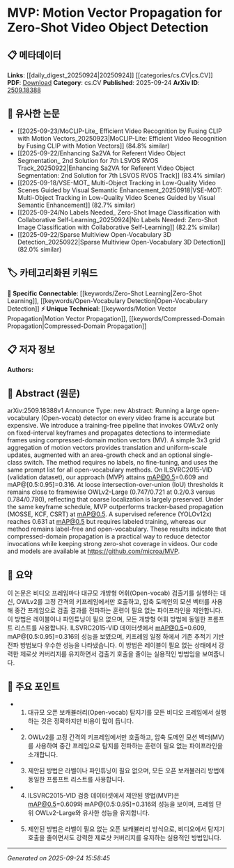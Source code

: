 <!-- KEYWORD_LINKING_METADATA:
{
  "processed_timestamp": "2025-09-24T15:58:45.572723",
  "vocabulary_version": "1.0",
  "selected_keywords": [
    "Zero-Shot Learning",
    "Motion Vector Propagation",
    "Open-Vocabulary Detection",
    "Compressed-Domain Propagation"
  ],
  "rejected_keywords": [],
  "similarity_scores": {
    "Zero-Shot Learning": 0.82,
    "Motion Vector Propagation": 0.7,
    "Open-Vocabulary Detection": 0.79,
    "Compressed-Domain Propagation": 0.72
  },
  "extraction_method": "AI_prompt_based",
  "budget_applied": true,
  "candidates_json": {
    "candidates": [
      {
        "surface": "Zero-Shot Video Object Detection",
        "canonical": "Zero-Shot Learning",
        "aliases": [
          "Zero-Shot Detection"
        ],
        "category": "specific_connectable",
        "rationale": "Connects to the broader concept of zero-shot learning, which is a trending topic and relevant to the paper's focus on label-free detection.",
        "novelty_score": 0.65,
        "connectivity_score": 0.85,
        "specificity_score": 0.78,
        "link_intent_score": 0.82
      },
      {
        "surface": "Motion Vector Propagation",
        "canonical": "Motion Vector Propagation",
        "aliases": [
          "MV Propagation"
        ],
        "category": "unique_technical",
        "rationale": "Introduces a novel method specific to this paper, enhancing the understanding of the proposed technique.",
        "novelty_score": 0.72,
        "connectivity_score": 0.6,
        "specificity_score": 0.8,
        "link_intent_score": 0.7
      },
      {
        "surface": "Open-Vocabulary Detector",
        "canonical": "Open-Vocabulary Detection",
        "aliases": [
          "Open-Vocab Detector"
        ],
        "category": "specific_connectable",
        "rationale": "Links to the concept of open-vocabulary models, which are increasingly relevant in machine learning research.",
        "novelty_score": 0.6,
        "connectivity_score": 0.78,
        "specificity_score": 0.75,
        "link_intent_score": 0.79
      },
      {
        "surface": "Compressed-Domain Propagation",
        "canonical": "Compressed-Domain Propagation",
        "aliases": [
          "Compressed Propagation"
        ],
        "category": "unique_technical",
        "rationale": "Describes a specific propagation technique that is central to the paper's contribution.",
        "novelty_score": 0.68,
        "connectivity_score": 0.65,
        "specificity_score": 0.77,
        "link_intent_score": 0.72
      }
    ],
    "ban_list_suggestions": [
      "method",
      "approach",
      "results"
    ]
  },
  "decisions": [
    {
      "candidate_surface": "Zero-Shot Video Object Detection",
      "resolved_canonical": "Zero-Shot Learning",
      "decision": "linked",
      "scores": {
        "novelty": 0.65,
        "connectivity": 0.85,
        "specificity": 0.78,
        "link_intent": 0.82
      }
    },
    {
      "candidate_surface": "Motion Vector Propagation",
      "resolved_canonical": "Motion Vector Propagation",
      "decision": "linked",
      "scores": {
        "novelty": 0.72,
        "connectivity": 0.6,
        "specificity": 0.8,
        "link_intent": 0.7
      }
    },
    {
      "candidate_surface": "Open-Vocabulary Detector",
      "resolved_canonical": "Open-Vocabulary Detection",
      "decision": "linked",
      "scores": {
        "novelty": 0.6,
        "connectivity": 0.78,
        "specificity": 0.75,
        "link_intent": 0.79
      }
    },
    {
      "candidate_surface": "Compressed-Domain Propagation",
      "resolved_canonical": "Compressed-Domain Propagation",
      "decision": "linked",
      "scores": {
        "novelty": 0.68,
        "connectivity": 0.65,
        "specificity": 0.77,
        "link_intent": 0.72
      }
    }
  ]
}
-->

# MVP: Motion Vector Propagation for Zero-Shot Video Object Detection

## 📋 메타데이터

**Links**: [[daily_digest_20250924|20250924]] [[categories/cs.CV|cs.CV]]
**PDF**: [Download](https://arxiv.org/pdf/2509.18388.pdf)
**Category**: cs.CV
**Published**: 2025-09-24
**ArXiv ID**: [2509.18388](https://arxiv.org/abs/2509.18388)

## 🔗 유사한 논문
- [[2025-09-23/MoCLIP-Lite_ Efficient Video Recognition by Fusing CLIP with Motion Vectors_20250923|MoCLIP-Lite: Efficient Video Recognition by Fusing CLIP with Motion Vectors]] (84.8% similar)
- [[2025-09-22/Enhancing Sa2VA for Referent Video Object Segmentation_ 2nd Solution for 7th LSVOS RVOS Track_20250922|Enhancing Sa2VA for Referent Video Object Segmentation: 2nd Solution for 7th LSVOS RVOS Track]] (83.4% similar)
- [[2025-09-18/VSE-MOT_ Multi-Object Tracking in Low-Quality Video Scenes Guided by Visual Semantic Enhancement_20250918|VSE-MOT: Multi-Object Tracking in Low-Quality Video Scenes Guided by Visual Semantic Enhancement]] (82.7% similar)
- [[2025-09-24/No Labels Needed_ Zero-Shot Image Classification with Collaborative Self-Learning_20250924|No Labels Needed: Zero-Shot Image Classification with Collaborative Self-Learning]] (82.2% similar)
- [[2025-09-22/Sparse Multiview Open-Vocabulary 3D Detection_20250922|Sparse Multiview Open-Vocabulary 3D Detection]] (82.0% similar)

## 🏷️ 카테고리화된 키워드
**🔗 Specific Connectable**: [[keywords/Zero-Shot Learning|Zero-Shot Learning]], [[keywords/Open-Vocabulary Detection|Open-Vocabulary Detection]]
**⚡ Unique Technical**: [[keywords/Motion Vector Propagation|Motion Vector Propagation]], [[keywords/Compressed-Domain Propagation|Compressed-Domain Propagation]]

## 📋 저자 정보

**Authors:** 

## 📄 Abstract (원문)

arXiv:2509.18388v1 Announce Type: new 
Abstract: Running a large open-vocabulary (Open-vocab) detector on every video frame is accurate but expensive. We introduce a training-free pipeline that invokes OWLv2 only on fixed-interval keyframes and propagates detections to intermediate frames using compressed-domain motion vectors (MV). A simple 3x3 grid aggregation of motion vectors provides translation and uniform-scale updates, augmented with an area-growth check and an optional single-class switch. The method requires no labels, no fine-tuning, and uses the same prompt list for all open-vocabulary methods. On ILSVRC2015-VID (validation dataset), our approach (MVP) attains mAP@0.5=0.609 and mAP@[0.5:0.95]=0.316. At loose intersection-over-union (IoU) thresholds it remains close to framewise OWLv2-Large (0.747/0.721 at 0.2/0.3 versus 0.784/0.780), reflecting that coarse localization is largely preserved. Under the same keyframe schedule, MVP outperforms tracker-based propagation (MOSSE, KCF, CSRT) at mAP@0.5. A supervised reference (YOLOv12x) reaches 0.631 at mAP@0.5 but requires labeled training, whereas our method remains label-free and open-vocabulary. These results indicate that compressed-domain propagation is a practical way to reduce detector invocations while keeping strong zero-shot coverage in videos. Our code and models are available at https://github.com/microa/MVP.

## 📝 요약

이 논문은 비디오 프레임마다 대규모 개방형 어휘(Open-vocab) 검출기를 실행하는 대신, OWLv2를 고정 간격의 키프레임에서만 호출하고, 압축 도메인의 모션 벡터를 사용해 중간 프레임으로 검출 결과를 전파하는 훈련이 필요 없는 파이프라인을 제안합니다. 이 방법은 레이블이나 파인튜닝이 필요 없으며, 모든 개방형 어휘 방법에 동일한 프롬프트 리스트를 사용합니다. ILSVRC2015-VID 데이터셋에서 mAP@0.5=0.609, mAP@[0.5:0.95]=0.316의 성능을 보였으며, 키프레임 일정 하에서 기존 추적기 기반 전파 방법보다 우수한 성능을 나타냈습니다. 이 방법은 레이블이 필요 없는 상태에서 강력한 제로샷 커버리지를 유지하면서 검출기 호출을 줄이는 실용적인 방법임을 보여줍니다.

## 🎯 주요 포인트

- 1. 대규모 오픈 보캐뷸러리(Open-vocab) 탐지기를 모든 비디오 프레임에서 실행하는 것은 정확하지만 비용이 많이 듭니다.
- 2. OWLv2를 고정 간격의 키프레임에서만 호출하고, 압축 도메인 모션 벡터(MV)를 사용하여 중간 프레임으로 탐지를 전파하는 훈련이 필요 없는 파이프라인을 소개합니다.
- 3. 제안된 방법은 라벨이나 파인튜닝이 필요 없으며, 모든 오픈 보캐뷸러리 방법에 동일한 프롬프트 리스트를 사용합니다.
- 4. ILSVRC2015-VID 검증 데이터셋에서 제안된 방법(MVP)은 mAP@0.5=0.609와 mAP@[0.5:0.95]=0.316의 성능을 보이며, 프레임 단위 OWLv2-Large와 유사한 성능을 유지합니다.
- 5. 제안된 방법은 라벨이 필요 없는 오픈 보캐뷸러리 방식으로, 비디오에서 탐지기 호출을 줄이면서도 강력한 제로샷 커버리지를 유지하는 실용적인 방법입니다.


---

*Generated on 2025-09-24 15:58:45*